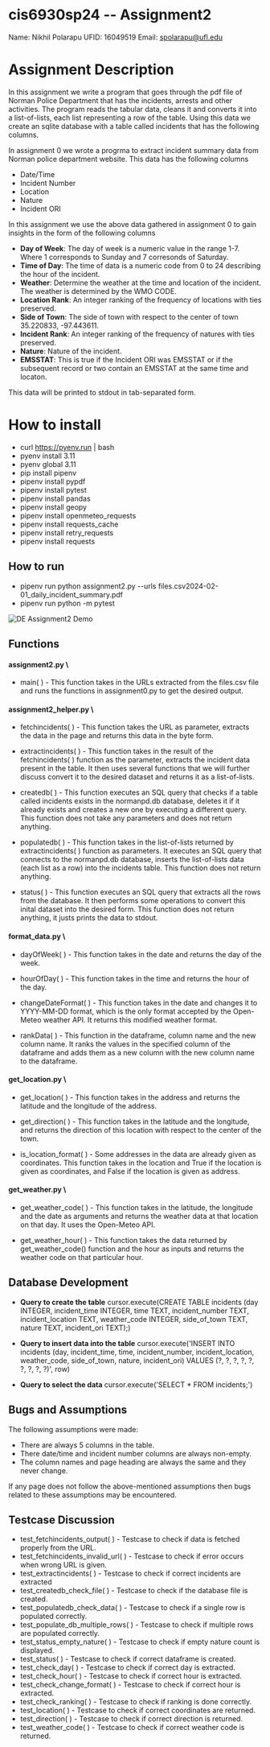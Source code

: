 # cis6930sp24 -- Assignment2

Name: Nikhil Polarapu
UFID: 16049519
Email: spolarapu@ufl.edu

# Assignment Description

In this assignment we write a program that goes through the pdf file of Norman Police Department that has the incidents, arrests and other activities. The program reads the tabular data, cleans it and converts it into a list-of-lists, each list representing a row of the table. Using this data we create an sqlite database with a table called incidents that has the following columns.

In assignment 0 we wrote a progrma to extract incident summary data from Norman police department website. This data has the following columns 

- Date/Time
- Incident Number
- Location
- Nature
- Incident ORI

In this assignment we use the above data gathered in assignment 0 to gain insights in the form of the following columns

- **Day of Week**: The day of week is a numeric value in the range 1-7. Where 1 corresponds to Sunday and 7 corresonds of Saturday.
- **Time of Day**: The time of data is a numeric code from 0 to 24 describing the hour of the incident.
- **Weather**: Determine the weather at the time and location of the incident. The weather is determined by the WMO CODE.
- **Location Rank**: An integer ranking of the frequency of locations with ties preserved.
- **Side of Town**: The side of town with respect to the center of town 35.220833, -97.443611.
- **Incident Rank**: An integer ranking of the frequency of natures with ties preserved.
- **Nature**: Nature of the incident.
- **EMSSTAT**: This is true if the Incident ORI was EMSSTAT or if the subsequent record or two contain an EMSSTAT at the same time and locaton.

This data will be printed to stdout in tab-separated form.

# How to install

- curl https://pyenv.run | bash
- pyenv install 3.11
- pyenv global 3.11
- pip install pipenv
- pipenv install pypdf
- pipenv install pytest
- pipenv install pandas
- pipenv install geopy
- pipenv install openmeteo_requests
- pipenv install requests_cache
- pipenv install retry_requests
- pipenv install requests

## How to run

- pipenv run python assignment2.py --urls files.csv2024-02-01_daily_incident_summary.pdf
- pipenv run python -m pytest

![DE Assignment2 Demo](/DE%20Assignment2%20Demo.gif)


## Functions

#### assignment2.py \

- main( ) - This function takes in the URLs extracted from the files.csv file and runs the functions in assignment0.py to get the desired output.

#### assignment2_helper.py \

- fetchincidents( ) - This function takes the URL as parameter, extracts the data in the page and returns this data in the byte form.

- extractincidents( ) - This function takes in the result of the fetchincidents( ) function as the parameter, extracts the incident data present in the table. It then uses several functions that we will further discuss convert it to the desired dataset and returns it as a list-of-lists.

- createdb( ) - This function executes an SQL query that checks if a table called incidents exists in the normanpd.db database, deletes it if it already exists and creates a new one by executing a different query. This function does not take any parameters and does not return anything.

- populatedb( ) - This function takes in the list-of-lists returned by extractincidents( ) function as parameters. It executes an SQL query that connects to the normanpd.db database, inserts the list-of-lists data (each list as a row) into the incidents table. This function does not return anything.

- status( ) - This function executes an SQL query that extracts all the rows from the database. It then performs some operations to convert this inital dataset into the desired form. This function does not return anything, it justs prints the data to stdout.

#### format_data.py \

- dayOfWeek( ) - This function takes in the date and returns the day of the week.

- hourOfDay( ) - This function takes in the time and returns the hour of the day.

- changeDateFormat( ) - This function takes in the date and changes it to YYYY-MM-DD format, which is the only format accepted by the Open-Meteo weather API. It returns this modified weather format.

- rankData( ) - This function in the dataframe, column name and the new column name. It ranks the values in the specified column of the dataframe and adds them as a new column with the new column name to the dataframe.

#### get_location.py \

- get_location( ) - This function takes in the address and returns the latitude and the longitude of the address.

- get_direction( ) - This function takes in the latitude and the longitude, and returns the direction of this location with respect to the center of the town.

- is_location_format( ) - Some addresses in the data are already given as coordinates. This function takes in the location and True if the location is given as coordinates, and False if the location is given as address.

#### get_weather.py \

- get_weather_code( ) - This function takes in the latitude, the longitude and the date as arguments and returns the weather data at that location on that day. It uses the Open-Meteo API.

- get_weather_hour( ) - This function takes the data returned by get_weather_code() function and the hour as inputs and returns the weather code on that particular hour.

## Database Development

- **Query to create the table**
  cursor.execute(CREATE TABLE  incidents (day INTEGER, incident_time INTEGER, time TEXT, incident_number TEXT, incident_location TEXT, weather_code INTEGER, side_of_town TEXT, nature TEXT, incident_ori TEXT)\;)

- **Query to insert data into the table**
    cursor.execute('INSERT INTO incidents (day, incident_time, time, incident_number, incident_location, weather_code, side_of_town, nature, incident_ori) VALUES (?, ?, ?, ?, ?, ?, ?, ?, ?)', row)


- **Query to select the data**
  cursor.execute('SELECT * FROM incidents;')

## Bugs and Assumptions

The following assumptions were made:
  
- There are always 5 columns in the table.
- There date/time and incident number columns are always non-empty.
- The column names and page heading are always the same and they never change.

If any page does not follow the above-mentioned assumptions then bugs related to these assumptions may be encountered.

## Testcase Discussion

- test_fetchincidents_output( ) - Testcase to check if data is fetched properly from the URL.
- test_fetchincidents_invalid_url( ) - Testcase to check if error occurs when wrong URL is given.
- test_extractincidents( ) - Testcase to check if correct incidents are extracted
- test_createdb_check_file( ) - Testcase to check if the database file is created.
- test_populatedb_check_data( ) - Testcase to check if a single row is populated correctly.
- test_populate_db_multiple_rows( ) - Testcase to check if multiple rows are populated correctly.
- test_status_empty_nature( ) - Testcase to check if empty nature count is displayed.
- test_status( ) - Testcase to check if correct dataframe is created.
- test_check_day( ) - Testcase to check if correct day is extracted.
- test_check_hour( ) - Testcase to check if correct hour is extracted.
- test_check_change_format( ) - Testcase to check if correct hour is extracted.
- test_check_ranking( ) - Testcase to check if ranking is done correctly.
- test_location( ) - Testcase to check if correct coordinates are returned.
- test_direction( ) - Testcase to check if correct direction is returned.
- test_weather_code( ) - Testcase to check if correct weather code is returned.
